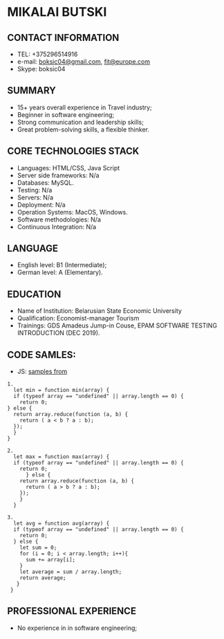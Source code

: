 # **MIKALAI BUTSKI**

## **CONTACT INFORMATION**
* TEL: +375296514916
* e-mail: boksic04@gmail.com, fit@europe.com
* Skype: boksic04

## **SUMMARY**
* 15+ years overall experience in Travel industry;
* Beginner in software engineering;
* Strong communication and leadership skills;
* Great problem-solving skills, a flexible thinker.

## **CORE TECHNOLOGIES STACK**
* Languages: HTML/CSS, Java Script
* Server side frameworks: N/a
* Databases: MySQL.
* Testing: N/a
* Servers: N/a
* Deployment: N/a
* Operation Systems: MacOS, Windows.
* Software methodologies: N/a
* Continuous Integration: N/a

## **LANGUAGE**
* English level: B1 (Intermediate);
* German level: A (Elementary).

## **EDUCATION**
* Name of Institution: Belarusian State Economic University 
* Qualification: Economist-manager Tourism
* Trainings: GDS Amadeus Jump-in Couse, EPAM SOFTWARE TESTING INTRODUCTION (DEC 2019).

## **CODE SAMLES:**
* JS:
[samples from](https://github.com/boksic04/typical-arrays-problems.git)
```
1. 
  let min = function min(array) {
  if (typeof array == "undefined" || array.length == 0) {
    return 0;
} else {
  return array.reduce(function (a, b) {
    return ( a < b ? a : b);
  });
  }
}
```
```
2. 
  let max = function max(array) {
  if (typeof array == "undefined" || array.length == 0) {
    return 0;
      } else {
    return array.reduce(function (a, b) {
      return ( a > b ? a : b);
    }); 
    }
  }
```
```
3. 
  let avg = function avg(array) {
  if (typeof array == "undefined" || array.length == 0) {
    return 0;
  } else {
    let sum = 0;
    for (i = 0; i < array.length; i++){
      sum += array[i];
    }
    let average = sum / array.length; 
    return average;
   }
 }
```

## **PROFESSIONAL EXPERIENCE**
* No experience in in software engineering;
